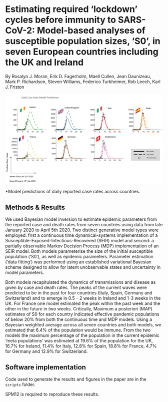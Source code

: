 # Estimating required ‘lockdown’ cycles before immunity to SARS-CoV-2: Model-based analyses of susceptible population sizes, ‘S0’, in seven European countries including the UK and Ireland 

By Rosalyn J. Moran, Erik D. Fagerholm, Maell Cullen, Jean Daunizeau, Mark P. Richardson, Steven Williams, Federico Turkheimer, Rob Leech, Karl J. Friston


![](ims/Picture3.png)

*Model predictions of daily reported case rates across countries. 


## Methods & Results

We used Bayesian model inversion to estimate epidemic parameters from the reported case and death rates from seven countries using data from late January 2020 to April 5th 2020. Two distinct generative model types were employed: first a continuous time dynamical-systems implementation of a Susceptible-Exposed-Infectious-Recovered (SEIR) model and second: a partially observable Markov Decision Process (MDP) implementation of an SEIR model. Both models parameterise the size of the initial susceptible population (‘S0’), as well as epidemic parameters. Parameter estimation (‘data fitting’) was performed using an established variational Bayesian scheme designed to allow for latent unobservable states and uncertainty in model parameters. 

Both models recapitulated the dynamics of transmissions and disease as given by case and death rates. The peaks of the current waves were predicted to be in the past for four countries (Italy, Spain, Germany and Switzerland) and to emerge in 0.5 – 2 weeks in Ireland and 1-3 weeks in the UK. For France one model estimated the peak within the past week and the other in the future in two weeks. Critically, Maximum a posteriori (MAP) estimates of S0 for each country indicated effective pandemic populations of below 20% from both the continuous time and MDP models.  Using a Bayesian weighted average across all seven countries and both models, we estimated that 6.4% of the population would be immune. From the two models the maximum percentage of the population in the current epidemic ‘meta populations’ was estimated at 19.6% of the population for the UK, 16.7% for Ireland, 11.4% for Italy, 12.8% for Spain, 18.8% for France, 4.7% for Germany and 12.9% for Switzerland.

## Software implementation

Code used to generate the results and figures in the paper are in
the `scripts` folder.

SPM12 is required to reproduce these results.
